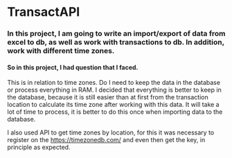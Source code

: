 # TransactAPI
### In this project, I am going to write an import/export of data from excel to db, as well as work with transactions to db. In addition, work with different time zones.
#### So in this project, I had question that I faced.
This is in relation to time zones. Do I need to keep the data in the database or process everything in RAM. I decided that everything is better to keep in the database, because it is still easier than at first from the transaction location to calculate its time zone after working with this data. It will take a lot of time to process, it is better to do this once when importing data to the database.

I also used API to get time zones by location, for this it was necessary to register on the https://timezonedb.com/ and even then get the key, in principle as expected.
